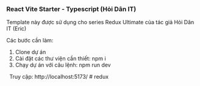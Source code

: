 ### React Vite Starter - Typescript (Hỏi Dân IT)

Template này được sử dụng cho series Redux Ultimate của tác giả Hỏi Dân IT (Eric)

Các bước cần làm:

1. Clone dự án
2. Cài đặt các thư viện cần thiết: npm i
3. Chạy dự án với câu lệnh: npm run dev

 
Truy cập:  http://localhost:5173/
#   r e d u x  
 